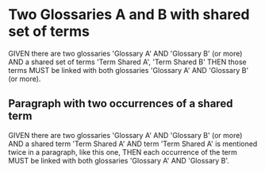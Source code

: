 # Two Glossaries A and B with shared set of terms

GIVEN there are two glossaries 'Glossary A' AND 'Glossary B' (or more)
AND a shared set of terms 'Term Shared A', 'Term Shared B'
THEN those terms MUST be linked with both glossaries 'Glossary A' AND 'Glossary B' (or more).

## Paragraph with two occurrences of a shared term

GIVEN there are two glossaries 'Glossary A' AND 'Glossary B' (or more)
AND a shared term 'Term Shared A'
AND term 'Term Shared A' is mentioned twice in a paragraph, like this one,
THEN each occurrence of the term MUST be linked with both glossaries 'Glossary A' AND 'Glossary B'.
